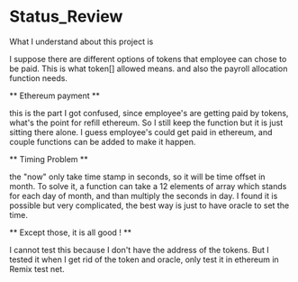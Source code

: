 # Status_Review

What I understand about this project is

I suppose there are different options of tokens that employee can chose to be paid. This is what
token[] allowed means. and also the payroll allocation function needs.

** Ethereum payment **

this is the part I got confused, since employee's are getting paid by tokens, what's the point
for refill ethereum. So I still keep the function but it is just sitting there alone. I guess employee's
could get paid in ethereum, and couple functions can be added to make it happen.


** Timing Problem **

the "now" only take time stamp in seconds, so it will be time offset in month. To solve it, a function
can take a 12 elements of array which stands for each day of month, and than multiply the seconds in
day. I found it is possible but very complicated, the best way is just to have oracle to set the time.

** Except those, it is all good ! **

I cannot test this because I don't have the address of the tokens.
But I tested it when I get rid of the token and oracle, only test it in ethereum in Remix test net. 
